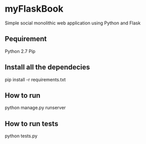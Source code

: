 # myFlaskBook
Simple social monolithic web application using Python and Flask 

## Pequirement
Python 2.7
Pip

## Install all the dependecies
pip install -r requirements.txt

## How to run 
python manage.py runserver

## How to run tests
python tests.py
